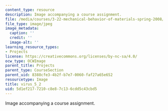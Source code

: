 ```yaml
---
content_type: resource
description: Image accompanying a course assignment.
file: /media/courses/3-22-mechanical-behavior-of-materials-spring-2008/5d1ef2177210c8e87c136cdd5c43cbd5_virus_5_2.jpg
file_type: image/jpeg
image_metadata:
  caption: ''
  credit: ''
  image-alt: ''
learning_resource_types:
- Projects
license: https://creativecommons.org/licenses/by-nc-sa/4.0/
ocw_type: OCWImage
parent_title: Projects
parent_type: CourseSection
parent_uid: 8388cfe3-4b2f-b7e7-0060-faf27a65e652
resourcetype: Image
title: virus_5_2
uid: 5d1ef217-7210-c8e8-7c13-6cdd5c43cbd5
---
```

Image accompanying a course assignment.